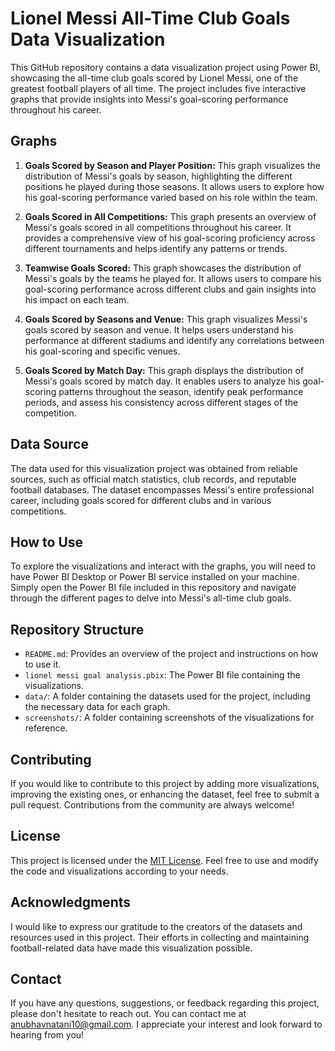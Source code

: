# Lionel Messi All-Time Club Goals Data Visualization

This GitHub repository contains a data visualization project using Power BI, showcasing the all-time club goals scored by Lionel Messi, one of the greatest football players of all time. The project includes five interactive graphs that provide insights into Messi's goal-scoring performance throughout his career.

## Graphs

1. **Goals Scored by Season and Player Position:** This graph visualizes the distribution of Messi's goals by season, highlighting the different positions he played during those seasons. It allows users to explore how his goal-scoring performance varied based on his role within the team.

2. **Goals Scored in All Competitions:** This graph presents an overview of Messi's goals scored in all competitions throughout his career. It provides a comprehensive view of his goal-scoring proficiency across different tournaments and helps identify any patterns or trends.

3. **Teamwise Goals Scored:** This graph showcases the distribution of Messi's goals by the teams he played for. It allows users to compare his goal-scoring performance across different clubs and gain insights into his impact on each team.

4. **Goals Scored by Seasons and Venue:** This graph visualizes Messi's goals scored by season and venue. It helps users understand his performance at different stadiums and identify any correlations between his goal-scoring and specific venues.

5. **Goals Scored by Match Day:** This graph displays the distribution of Messi's goals scored by match day. It enables users to analyze his goal-scoring patterns throughout the season, identify peak performance periods, and assess his consistency across different stages of the competition.

## Data Source

The data used for this visualization project was obtained from reliable sources, such as official match statistics, club records, and reputable football databases. The dataset encompasses Messi's entire professional career, including goals scored for different clubs and in various competitions.

## How to Use

To explore the visualizations and interact with the graphs, you will need to have Power BI Desktop or Power BI service installed on your machine. Simply open the Power BI file included in this repository and navigate through the different pages to delve into Messi's all-time club goals.

## Repository Structure

- `README.md`: Provides an overview of the project and instructions on how to use it.
- `lionel messi goal analysis.pbix`: The Power BI file containing the visualizations.
- `data/`: A folder containing the datasets used for the project, including the necessary data for each graph.
- `screenshots/`: A folder containing screenshots of the visualizations for reference.

## Contributing

If you would like to contribute to this project by adding more visualizations, improving the existing ones, or enhancing the dataset, feel free to submit a pull request. Contributions from the community are always welcome!

## License

This project is licensed under the [MIT License](LICENSE). Feel free to use and modify the code and visualizations according to your needs.

## Acknowledgments

I would like to express our gratitude to the creators of the datasets and resources used in this project. Their efforts in collecting and maintaining football-related data have made this visualization possible.

## Contact

If you have any questions, suggestions, or feedback regarding this project, please don't hesitate to reach out. You can contact me at anubhavnatani10@gmail.com. I appreciate your interest and look forward to hearing from you!
